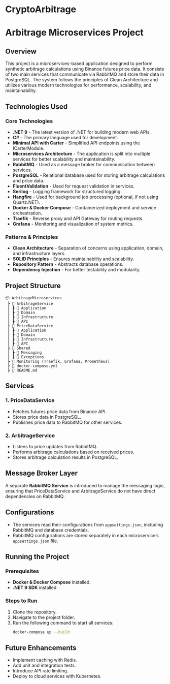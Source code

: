 # CryptoArbitrage
# Arbitrage Microservices Project

## Overview
This project is a microservices-based application designed to perform synthetic arbitrage calculations using Binance futures price data. It consists of two main services that communicate via RabbitMQ and store their data in PostgreSQL. The system follows the principles of Clean Architecture and utilizes various modern technologies for performance, scalability, and maintainability.

## Technologies Used
### Core Technologies
- **.NET 9** - The latest version of .NET for building modern web APIs.
- **C#** - The primary language used for development.
- **Minimal API with Carter** - Simplified API endpoints using the ICarterModule.
- **Microservices Architecture** - The application is split into multiple services for better scalability and maintainability.
- **RabbitMQ** - Used as a message broker for communication between services.
- **PostgreSQL** - Relational database used for storing arbitrage calculations and price data.
- **FluentValidation** - Used for request validation in services.
- **Serilog** - Logging framework for structured logging.
- **Hangfire** - Used for background job processing (optional, if not using Quartz.NET).
- **Docker & Docker Compose** - Containerized deployment and service orchestration.
- **Traefik** - Reverse proxy and API Gateway for routing requests.
- **Grafana** - Monitoring and visualization of system metrics.

### Patterns & Principles
- **Clean Architecture** - Separation of concerns using application, domain, and infrastructure layers.
- **SOLID Principles** - Ensures maintainability and scalability.
- **Repository Pattern** - Abstracts database operations.
- **Dependency Injection** - For better testability and modularity.

## Project Structure
```
📦 ArbitrageMicroservices
 ┣ 📂 ArbitrageService
 ┃ ┣ 📂 Application
 ┃ ┣ 📂 Domain
 ┃ ┣ 📂 Infrastructure
 ┃ ┣ 📂 API
 ┣ 📂 PriceDataService
 ┃ ┣ 📂 Application
 ┃ ┣ 📂 Domain
 ┃ ┣ 📂 Infrastructure
 ┃ ┣ 📂 API
 ┣ 📂 Shared
 ┃ ┣ 📂 Messaging
 ┃ ┣ 📂 Exceptions
 ┣ 📂 Monitoring (Traefik, Grafana, Prometheus)
 ┣ 📜 docker-compose.yml
 ┣ 📜 README.md
```

## Services
### 1. **PriceDataService**
- Fetches futures price data from Binance API.
- Stores price data in PostgreSQL.
- Publishes price data to RabbitMQ for other services.

### 2. **ArbitrageService**
- Listens to price updates from RabbitMQ.
- Performs arbitrage calculations based on received prices.
- Stores arbitrage calculation results in PostgreSQL.

## Message Broker Layer
A separate **RabbitMQ Service** is introduced to manage the messaging logic, ensuring that PriceDataService and ArbitrageService do not have direct dependencies on RabbitMQ.

## Configurations
- The services read their configurations from `appsettings.json`, including RabbitMQ and database credentials.
- RabbitMQ configurations are stored separately in each microservice’s `appsettings.json` file.

## Running the Project
### Prerequisites
- **Docker & Docker Compose** installed.
- **.NET 9 SDK** installed.

### Steps to Run
1. Clone the repository.
2. Navigate to the project folder.
3. Run the following command to start all services:
   ```sh
   docker-compose up --build
   ```

## Future Enhancements
- Implement caching with Redis.
- Add unit and integration tests.
- Introduce API rate limiting.
- Deploy to cloud services with Kubernetes.
